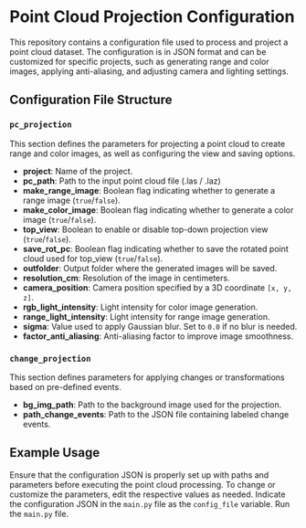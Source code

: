 # Point Cloud Projection Configuration

This repository contains a configuration file used to process and project a point cloud dataset. The configuration is in JSON format and can be customized for specific projects, such as generating range and color images, applying anti-aliasing, and adjusting camera and lighting settings.

## Configuration File Structure

### `pc_projection`

This section defines the parameters for projecting a point cloud to create range and color images, as well as configuring the view and saving options.

- **project**: Name of the project.
- **pc_path**: Path to the input point cloud file (.las / .laz)
- **make_range_image**: Boolean flag indicating whether to generate a range image (`true`/`false`).
- **make_color_image**: Boolean flag indicating whether to generate a color image (`true`/`false`).
- **top_view**: Boolean to enable or disable top-down projection view (`true`/`false`).
- **save_rot_pc**: Boolean flag indicating whether to save the rotated point cloud used for top_view (`true`/`false`).
- **outfolder**: Output folder where the generated images will be saved.
- **resolution_cm**: Resolution of the image in centimeters.
- **camera_position**: Camera position specified by a 3D coordinate `[x, y, z]`.
- **rgb_light_intensity**: Light intensity for color image generation.
- **range_light_intensity**: Light intensity for range image generation.
- **sigma**: Value used to apply Gaussian blur. Set to `0.0` if no blur is needed.
- **factor_anti_aliasing**: Anti-aliasing factor to improve image smoothness.

### `change_projection`

This section defines parameters for applying changes or transformations based on pre-defined events.

- **bg_img_path**: Path to the background image used for the projection.
- **path_change_events**: Path to the JSON file containing labeled change events.

## Example Usage

Ensure that the configuration JSON is properly set up with paths and parameters before executing the point cloud processing. To change or customize the parameters, edit the respective values as needed.
Indicate the configuration JSON in the `main.py` file as the `config_file` variable. Run the `main.py` file.
